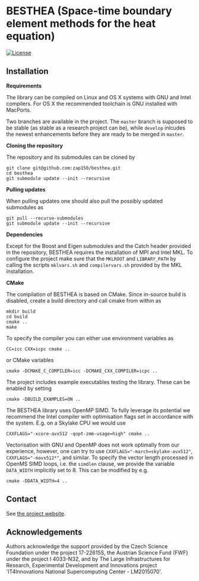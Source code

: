BESTHEA (Space-time boundary element methods for the heat equation)
===================================================================

[![License](https://img.shields.io/badge/License-BSD%203--Clause-blue.svg)](https://opensource.org/licenses/BSD-3-Clause)

## Installation

**Requirements**

The library can be compiled on Linux and OS X systems with GNU and Intel compilers. For OS X the recommended toolchain is GNU installed with MacPorts.

Two branches are available in the project. The `master` branch is supposed to be stable (as stable as a research project can be), while `develop` inlcudes the newest enhancements before they are ready to be merged in `master`.  

**Cloning the repository**

The repository and its submodules can be cloned by
```
git clone git@github.com:zap150/besthea.git
cd besthea
git submodule update --init --recursive
```

**Pulling updates**

When pulling updates one should also pull the possibly updated submodules as
```
git pull --recurse-submodules
git submodule update --init --recursive
```

**Dependencies**

Except for the Boost and Eigen submodules and the Catch header provided in the repository, BESTHEA requires the installation of MPI and Intel MKL. To configure the project make sure that the `MKLROOT` and `LIBRARY_PATH` by calling the scripts `mklvars.sh` and `compilervars.sh` provided by the MKL installation.

**CMake**

The compilation of BESTHEA is based on CMake. Since in-source build is disabled, create a build directory and call cmake from within as
```
mkdir build
cd build
cmake ..
make
```
To specify the compiler you can either use environment variables as
```
CC=icc CXX=icpc cmake ..
``` 
or CMake variables
```
cmake -DCMAKE_C_COMPILER=icc -DCMAKE_CXX_COMPILER=icpc ..
```

The project includes example executables testing the library. These can be enabled by setting 
```
cmake -DBUILD_EXAMPLES=ON ..
```

The BESTHEA library uses OpenMP SIMD. To fully leverage its potential we recommend the Intel compiler with optimisation flags set in accordance with the system. E.g. on a Skylake CPU we would use 
```
CXXFLAGS="-xcore-avx512 -qopt-zmm-usage=high" cmake ..
```
Vectorisation with GNU and OpenMP does not work optimally from our experience, however, one can try to use `CXXFLAGS="-march=skylake-avx512"`, `CXXFLAGS="-mavx512*"`, and similar.
To specify the vector length processed in OpenMS SIMD loops, i.e. the `simdlen` clause, we provide the variable `DATA_WIDTH` implicitly set to 8. This can be modified by e.g.
```
cmake -DDATA_WIDTH=4 ..
```

## Contact

See [the project website](https://sites.google.com/view/besthea/).

## Acknowledgements

Authors acknowledge the support provided by the Czech Science Foundation under the project 17-22615S, the Austrian Science Fund (FWF) under the project I 4033-N32, and by The Large Infrastructures for Research, Experimental Development and Innovations project 'IT4Innovations National Supercomputing Center - LM2015070'.
